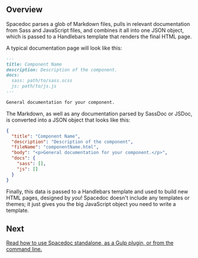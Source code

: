 ## Overview

Spacedoc parses a glob of Markdown files, pulls in relevant documentation from Sass and JavaScript files, and combines it all into one JSON object, which is passed to a Handlebars template that renders the final HTML page.

A typical documentation page will look like this:

```markdown
---
title: Component Name
description: Description of the component.
docs:
  sass: path/to/sass.scss
  js: path/to/js.js
---

General documentation for your component.
```

The Markdown, as well as any documentation parsed by SassDoc or JSDoc, is converted into a JSON object that looks like this:

```json
{
  "title": "Component Name",
  "description": "Description of the component",
  "fileName": "componentName.html",
  "body": "<p>General documentation for your component.</p>",
  "docs": {
    "sass": [],
    "js": []
  }
}
```

Finally, this data is passed to a Handlebars template and used to build new HTML pages, designed by *you*! Spacedoc doesn't include any templates or themes; it just gives you the big JavaScript object you need to write a template.

## Next

[Read how to use Spacedoc standalone, as a Gulp plugin, or from the command line.](usage.md)
